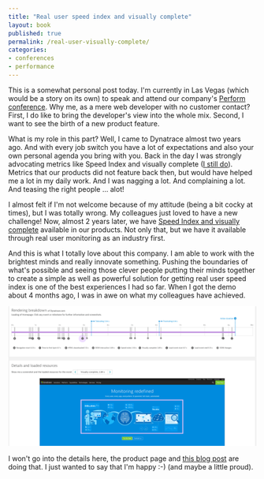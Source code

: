 ```yaml
---
title: "Real user speed index and visually complete"
layout: book
published: true
permalink: /real-user-visually-complete/
categories:
- conferences
- performance
---
```


This is a somewhat personal post today. I'm currently in Las Vegas (which would be a story on its own) to
speak and attend our company's [Perform conference](https://www.dynatrace.com/perform). Why me, as a mere
web developer with no customer contact? First, I do like to bring the developer's view into the whole mix.
Second, I want to see the birth of a new product feature.

What is my role in this part? Well, I came to Dynatrace almost two years ago. And with every job switch you 
have a lot of expectations and also your own personal agenda you bring with you. Back in the day I was strongly
advocating metrics like Speed Index and visually complete ([I still do](/speed-index-explained-topconf/)).
Metrics that our products did not feature back then, but would have helped me a lot in my daily work. 
And I was nagging a lot. And complaining a lot. And teasing the right people ... alot! 

I almost felt if I'm not welcome because of my attitude (being a bit cocky at times), but I was 
totally wrong. My colleagues just loved to have a new challenge! Now, almost 2 years later, we have
[Speed Index and visually complete](https://www.dynatrace.com/capabilities/digital-experience-monitoring/visually-complete/) available in
our products. Not only that, but we have it available through real user monitoring as an industry first.

And this is what I totally love about this company. I am able to work with the brightest minds and really
innovate something. Pushing the boundaries of what's possible and seeing those clever people putting their minds
together to create a simple as well as powerful solution for getting real user speed index is one of the 
best experiences I had so far. When I got the demo about 4 months ago, I was in awe on what my colleagues have
achieved. 

![Real user speed index and visually complete inspection](/wp-content/uploads/si.png)

I won't go into the details here, the product page and [this blog post](https://www.dynatrace.com/blog/visually-complete-speed-index-for-real-user-monitoring-rum/) are doing that.
I just wanted to say that I'm happy :-) (and maybe a little proud).
